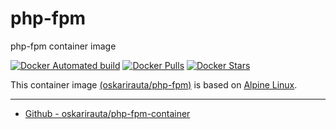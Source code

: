 # php-fpm
php-fpm container image

[![Docker Automated build](https://img.shields.io/docker/automated/oskarirauta/php-fpm.svg?style=for-the-badge&logo=docker)](https://hub.docker.com/r/oskarirauta/php-fpm/)
[![Docker Pulls](https://img.shields.io/docker/pulls/oskarirauta/php-fpm.svg?style=for-the-badge&logo=docker)](https://hub.docker.com/r/oskarirauta/php-fpm/)
[![Docker Stars](https://img.shields.io/docker/stars/oskarirauta/php-fpm.svg?style=for-the-badge&logo=docker)](https://hub.docker.com/r/oskarirauta/php-fpm/)


This container image [(oskarirauta/php-fpm)](https://hub.docker.com/r/oskarirauta/nginx/) is based on [Alpine Linux](https://hub.docker.com/_/alpine).

----

* [Github - oskarirauta/php-fpm-container](https://github.com/oskarirauta/php-fpm-container)
